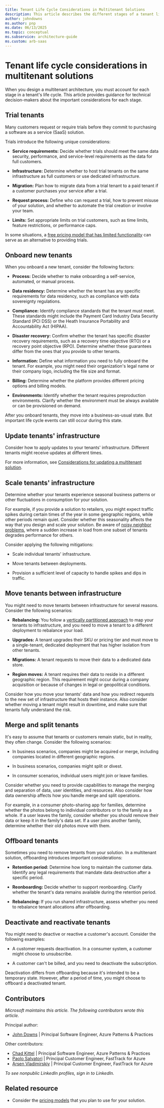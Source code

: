 ```yaml
---
title: Tenant Life Cycle Considerations in Multitenant Solutions
description: This article describes the different stages of a tenant life cycle and considerations for each stage, such as scaling and updates.
author: johndowns
ms.author: pnp
ms.date: 06/13/2025
ms.topic: conceptual
ms.subservice: architecture-guide
ms.custom: arb-saas
---
```


# Tenant life cycle considerations in multitenant solutions

When you design a multitenant architecture, you must account for each stage in a tenant's life cycle. This article provides guidance for technical decision-makers about the important considerations for each stage.

## Trial tenants

Many customers request or require trials before they commit to purchasing a software as a service (SaaS) solution.

Trials introduce the following unique considerations:

- **Service requirements:** Decide whether trials should meet the same data security, performance, and service-level requirements as the data for full customers.

- **Infrastructure:** Determine whether to host trial tenants on the same infrastructure as full customers or use dedicated infrastructure.
- **Migration:** Plan how to migrate data from a trial tenant to a paid tenant if a customer purchases your service after a trial.
- **Request process:** Define who can request a trial, how to prevent misuse of your solution, and whether to automate the trial creation or involve your team.
- **Limits:** Set appropriate limits on trial customers, such as time limits, feature restrictions, or performance caps.

In some situations, a [free pricing model that has limited functionality](pricing-models.md#freemium-pricing) can serve as an alternative to providing trials.

## Onboard new tenants

When you onboard a new tenant, consider the following factors:

- **Process:** Decide whether to make onboarding a self-service, automated, or manual process.

- **Data residency:** Determine whether the tenant has any specific requirements for data residency, such as compliance with data sovereignty regulations.
- **Compliance:** Identify compliance standards that the tenant must meet. These standards might include the Payment Card Industry Data Security Standard (PCI DSS) or the Heath Insurance Portability and Accountability Act (HIPAA).
- **Disaster recovery:** Confirm whether the tenant has specific disaster recovery requirements, such as a recovery time objective (RTO) or a recovery point objective (RPO). Determine whether these guarantees differ from the ones that you provide to other tenants.
- **Information:** Define what information you need to fully onboard the tenant. For example, you might need their organization's legal name or their company logo, including the file size and format.
- **Billing:** Determine whether the platform provides different pricing options and billing models.
- **Environments:** Identify whether the tenant requires preproduction environments. Clarify whether the environment must be always available or can be provisioned on demand.

After you onboard tenants, they move into a business-as-usual state. But important life cycle events can still occur during this state.

## Update tenants' infrastructure

Consider how to apply updates to your tenants' infrastructure. Different tenants might receive updates at different times.

For more information, see [Considerations for updating a multitenant solution](updates.md).

## Scale tenants' infrastructure

Determine whether your tenants experience seasonal business patterns or other fluctuations in consumption for your solution.

For example, if you provide a solution to retailers, you might expect traffic spikes during certain times of the year in some geographic regions, while other periods remain quiet. Consider whether this seasonality affects the way that you design and scale your solution. Be aware of [noisy neighbor problems](../../../antipatterns/noisy-neighbor/noisy-neighbor.yml), where a sudden increase in load from one subset of tenants degrades performance for others.

Consider applying the following mitigations:

- Scale individual tenants' infrastructure.

- Move tenants between deployments.
- Provision a sufficient level of capacity to handle spikes and dips in traffic.

## Move tenants between infrastructure

You might need to move tenants between infrastructure for several reasons. Consider the following scenarios:

- **Rebalancing:** You follow a [vertically partitioned approach](tenancy-models.md#vertically-partitioned-deployments) to map your tenants to infrastructure, and you need to move a tenant to a different deployment to rebalance your load.

- **Upgrades:** A tenant upgrades their SKU or pricing tier and must move to a single-tenant, dedicated deployment that has higher isolation from other tenants.
- **Migrations:** A tenant requests to move their data to a dedicated data store.
- **Region moves:** A tenant requires their data to reside in a different geographic region. This requirement might occur during a company acquisition or because of changes in legal or geopolitical conditions.

Consider how you move your tenants' data and how you redirect requests to the new set of infrastructure that hosts their instance. Also consider whether moving a tenant might result in downtime, and make sure that tenants fully understand the risk.

## Merge and split tenants

It's easy to assume that tenants or customers remain static, but in reality, they often change. Consider the following scenarios:

- In business scenarios, companies might be acquired or merge, including companies located in different geographic regions.

- In business scenarios, companies might split or divest.
- In consumer scenarios, individual users might join or leave families.

Consider whether you need to provide capabilities to manage the merging and separation of data, user identities, and resources. Also consider how data ownership affects how you handle merge and split operations.

For example, in a consumer photo-sharing app for families, determine whether the photos belong to individual contributors or to the family as a whole. If a user leaves the family, consider whether you should remove their data or keep it in the family's data set. If a user joins another family, determine whether their old photos move with them.

## Offboard tenants

Sometimes you need to remove tenants from your solution. In a multitenant solution, offboarding introduces important considerations:

- **Retention period:** Determine how long to maintain the customer data. Identify any legal requirements that mandate data destruction after a specific period.

- **Reonboarding:** Decide whether to support reonboarding. Clarify whether the tenant's data remains available during the retention period.
- **Rebalancing:** If you run shared infrastructure, assess whether you need to rebalance tenant allocations after offboarding.

## Deactivate and reactivate tenants

You might need to deactive or reactive a customer's account. Consider the following examples:

- A customer requests deactivation. In a consumer system, a customer might choose to unsubscribe.

- A customer can't be billed, and you need to deactivate the subscription.

Deactivation differs from offboarding because it's intended to be a temporary state. However, after a period of time, you might choose to offboard a deactivated tenant.

## Contributors

*Microsoft maintains this article. The following contributors wrote this article.*

Principal author:

- [John Downs](https://linkedin.com/in/john-downs/) | Principal Software Engineer, Azure Patterns & Practices

Other contributors:

- [Chad Kittel](https://www.linkedin.com/in/chadkittel/) | Principal Software Engineer, Azure Patterns & Practices
- [Paolo Salvatori](https://linkedin.com/in/paolo-salvatori/) | Principal Customer Engineer, FastTrack for Azure
- [Arsen Vladimirskiy](https://linkedin.com/in/arsenv/) | Principal Customer Engineer, FastTrack for Azure

*To see nonpublic LinkedIn profiles, sign in to LinkedIn.*

## Related resource

- Consider the [pricing models](pricing-models.md) that you plan to use for your solution.
